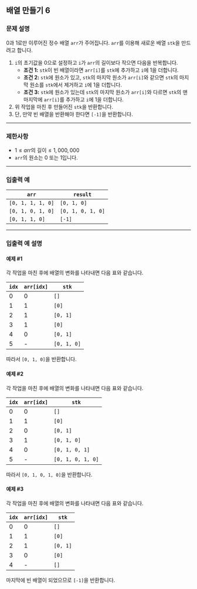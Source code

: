## 배열 만들기 6

### 문제 설명
0과 1로만 이루어진 정수 배열 `arr`가 주어집니다. `arr`를 이용해 새로운 배열 `stk`을 만드려고 합니다.

1. `i`의 초기값을 0으로 설정하고 `i`가 `arr`의 길이보다 작으면 다음을 반복합니다.
    - **조건 1:** `stk`이 빈 배열이라면 `arr[i]`를 `stk`에 추가하고 `i`에 1을 더합니다.
    - **조건 2:** `stk`에 원소가 있고, `stk`의 마지막 원소가 `arr[i]`와 같으면 `stk`의 마지막 원소를 `stk`에서 제거하고 `i`에 1을 더합니다.
    - **조건 3:** `stk`에 원소가 있는데 `stk`의 마지막 원소가 `arr[i]`와 다르면 `stk`의 맨 마지막에 `arr[i]`를 추가하고 `i`에 1을 더합니다.
2. 위 작업을 마친 후 만들어진 `stk`을 반환합니다.
3. 단, 만약 빈 배열을 반환해야 한다면 `[-1]`을 반환합니다.

---

### 제한사항
- $1 \leq arr \text{의 길이} \leq 1,000,000$
- `arr`의 원소는 0 또는 1입니다.

---

### 입출력 예

| `arr`             | `result`          |
|-------------------|-------------------|
| `[0, 1, 1, 1, 0]` | `[0, 1, 0]`       |
| `[0, 1, 0, 1, 0]` | `[0, 1, 0, 1, 0]` |
| `[0, 1, 1, 0]`    | `[-1]`            |

---

### 입출력 예 설명

#### 예제 #1
각 작업을 마친 후에 배열의 변화를 나타내면 다음 표와 같습니다.

| `idx` | `arr[idx]` | `stk`       |
|-------|------------|-------------|
| 0     | 0          | `[]`        |
| 1     | 1          | `[0]`       |
| 2     | 1          | `[0, 1]`    |
| 3     | 1          | `[0]`       |
| 4     | 0          | `[0, 1]`    |
| 5     | -          | `[0, 1, 0]` |

따라서 `[0, 1, 0]`을 반환합니다.

#### 예제 #2
각 작업을 마친 후에 배열의 변화를 나타내면 다음 표와 같습니다.

| `idx` | `arr[idx]` | `stk`             |
|-------|------------|-------------------|
| 0     | 0          | `[]`              |
| 1     | 1          | `[0]`             |
| 2     | 0          | `[0, 1]`          |
| 3     | 1          | `[0, 1, 0]`       |
| 4     | 0          | `[0, 1, 0, 1]`    |
| 5     | -          | `[0, 1, 0, 1, 0]` |

따라서 `[0, 1, 0, 1, 0]`을 반환합니다.

#### 예제 #3
각 작업을 마친 후에 배열의 변화를 나타내면 다음 표와 같습니다.

| `idx` | `arr[idx]` | `stk`       |
|-------|------------|-------------|
| 0     | 0          | `[]`        |
| 1     | 1          | `[0]`       |
| 2     | 1          | `[0, 1]`    |
| 3     | 0          | `[0]`       |
| 4     | -          | `[]`        |

마지막에 빈 배열이 되었으므로 `[-1]`을 반환합니다.